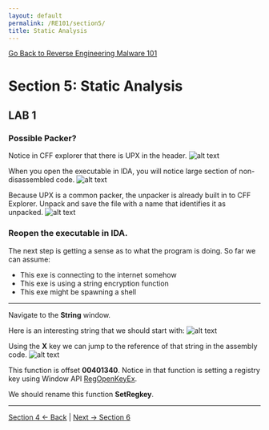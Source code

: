 ```yaml
---
layout: default
permalink: /RE101/section5/
title: Static Analysis
---
```

[Go Back to Reverse Engineering Malware 101](https://securedorg.github.io/RE101/)

# Section 5: Static Analysis #

## LAB 1

### Possible Packer?
Notice in CFF explorer that there is UPX in the header.
![alt text](https://securedorg.github.io/images/triage2.png "UPX")

When you open the executable in IDA, you will notice large section of non-disassembled code.
![alt text](https://securedorg.github.io/images/triage4.png "IDA UPX")

Because UPX is a common packer, the unpacker is already built in to CFF Explorer. Unpack and save the file with a name that identifies it as unpacked.
![alt text](https://securedorg.github.io/images/triage5.png "Unpacking UPX")

### Reopen the executable in IDA.

The next step is getting a sense as to what the program is doing.
So far we can assume:
* This exe is connecting to the internet somehow
* This exe is using a string encryption function
* This exe might be spawning a shell

---

Navigate to the **String** window.

Here is an interesting string that we should start with:
![alt text](https://securedorg.github.io/images/static1.png "Strings window")

Using the **X** key we can jump to the reference of that string in the assembly code.
![alt text](https://securedorg.github.io/images/static2.gif "Strings window")

This function is offset **00401340**. Notice in that function is setting a registry key using Window API [RegOpenKeyEx](https://msdn.microsoft.com/en-us/library/windows/desktop/ms724897%28v=vs.85%29.aspx?f=255&MSPPError=-2147217396).

We should rename this function **SetRegkey**.

---

 

[Section 4 <- Back](https://securedorg.github.io/RE101/section4) | [Next -> Section 6](https://securedorg.github.io/RE101/section6)
